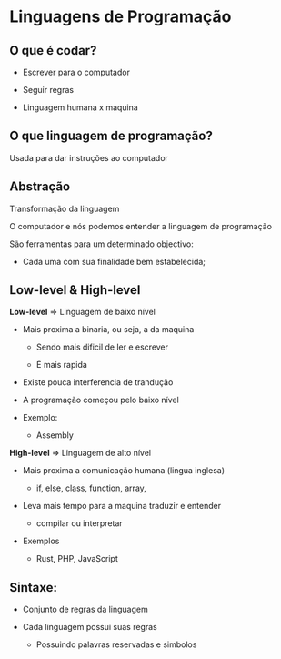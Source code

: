 # Linguagens de Programação


## O que é codar?

- Escrever para o computador

- Seguir regras

- Linguagem humana x maquina

## O que linguagem de programação?

Usada para dar instruções ao computador 

## Abstração 

Transformação da linguagem

O computador e nós podemos entender a linguagem de programação

São ferramentas para um determinado objectivo:

- Cada uma com sua finalidade bem estabelecida;

## Low-level & High-level

**Low-level** => Linguagem de baixo nível

- Mais proxima a binaria, ou seja, a da maquina

	+ Sendo mais dificil de ler e escrever

	+ É mais rapida

- Existe pouca interferencia de trandução

- A programação começou pelo baixo nível

- Exemplo:

	- Assembly

**High-level** => Linguagem de alto nível

- Mais proxima a comunicação humana (lingua inglesa)

	- if, else, class, function, array, 

- Leva mais tempo para a maquina traduzir e entender

	+ compilar ou interpretar

- Exemplos

	+ Rust, PHP, JavaScript


## Sintaxe:

- Conjunto de regras da linguagem

- Cada linguagem possui suas regras

	+ Possuindo palavras reservadas e simbolos